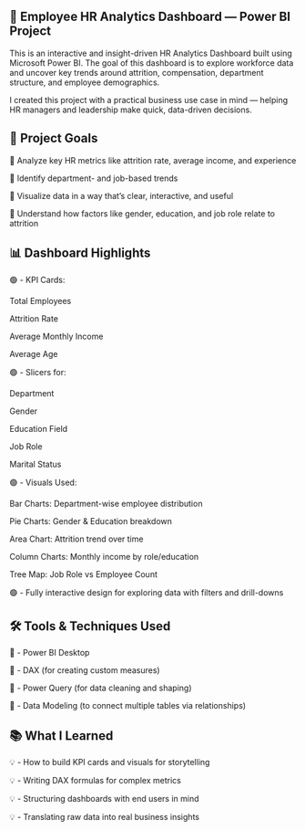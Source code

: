 
## 🧠 Employee HR Analytics Dashboard — Power BI Project

This is an interactive and insight-driven HR Analytics Dashboard built using Microsoft Power BI. The goal of this dashboard is to explore workforce data and uncover key trends around attrition, compensation, department structure, and employee demographics.

I created this project with a practical business use case in mind — helping HR managers and leadership make quick, data-driven decisions.

## 🎯 Project Goals

🔹  Analyze key HR metrics like attrition rate, average income, and experience

🔹  Identify department- and job-based trends

🔹  Visualize data in a way that’s clear, interactive, and useful

🔹  Understand how factors like gender, education, and job role relate to attrition

## 📊 Dashboard Highlights

🟢 - KPI Cards:

Total Employees

Attrition Rate

Average Monthly Income

Average Age

🟢 - Slicers for:

Department

Gender

Education Field

Job Role

Marital Status

🟢 - Visuals Used:

Bar Charts: Department-wise employee distribution

Pie Charts: Gender & Education breakdown

Area Chart: Attrition trend over time

Column Charts: Monthly income by role/education

Tree Map: Job Role vs Employee Count

🟢 - Fully interactive design for exploring data with filters and drill-downs

## 🛠️ Tools & Techniques Used

🔧 - Power BI Desktop

🔧 - DAX (for creating custom measures)

🔧 - Power Query (for data cleaning and shaping)

🔧 - Data Modeling (to connect multiple tables via relationships)

## 📚 What I Learned
💡 - How to build KPI cards and visuals for storytelling

💡 - Writing DAX formulas for complex metrics

💡 - Structuring dashboards with end users in mind

💡 - Translating raw data into real business insights




